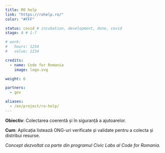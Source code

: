 ```yaml
---
title: RO help
link: "https://rohelp.ro/"
color: "#FFF"

status: covid # incubation, development, done, covid
stage: 4 # 1-7

# work:
#   hours: 1234
#   value: 1234

credits:
  - name: Code for Romania
    image: logo.svg

weight: 6

partners:
  - gov

aliases:
  - /en/project/ro-help/
---
```


**Obiectiv**: Colectarea coerentă și în siguranță a ajutoarelor.

**Cum**: Aplicația listează ONG-uri verificate și validate pentru a colecta și distribui resurse. 

*Concept dezvoltat ca parte din programul Civic Labs al Code for Romania.*
